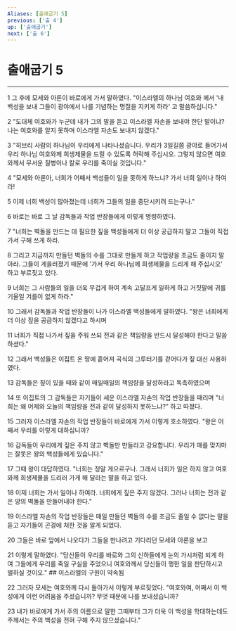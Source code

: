 ```yaml
---
Aliases: [출애굽기 5]
previous: ['출 4']
up: ['출애굽기']
next: ['출 6']
---
```

# 출애굽기 5

***


1 그 후에 모세와 아론이 바로에게 가서 말하였다. "이스라엘의 하나님 여호와 께서 '내 백성을 보내 그들이 광야에서 나를 기념하는 명절을 지키게 하라' 고 말씀하십니다." 

2 "도대체 여호와가 누군데 내가 그의 말을 듣고 이스라엘 자손을 보내야 한단 말이냐? 나는 여호와를 알지 못하며 이스라엘 자손도 보내지 않겠다." 

3 "히브리 사람의 하나님이 우리에게 나타나셨습니다. 우리가 3일길쯤 광야로 들어가서 우리 하나님 여호와께 희생제물을 드릴 수 있도록 허락해 주십시오. 그렇지 않으면 여호와께서 무서운 질병이나 칼로 우리를 죽이실 것입니다." 

4 "모세와 아론아, 너희가 어째서 백성들이 일을 못하게 하느냐? 가서 너희 일이나 하여라! 

5 이제 너희 백성이 많아졌는데 너희가 그들의 일을 중단시키려 드는구나." 

6 바로는 바로 그 날 감독들과 작업 반장들에게 이렇게 명령하였다. 

7 "너희는 벽돌을 만드는 데 필요한 짚을 백성들에게 더 이상 공급하지 말고 그들이 직접 가서 구해 쓰게 하라. 

8 그리고 지금까지 만들던 벽돌의 수를 그대로 만들게 하고 작업량을 조금도 줄이지 말아라. 그들이 게을러졌기 때문에 '가서 우리 하나님께 희생제물을 드리게 해 주십시오' 하고 부르짖고 있다. 

9 너희는 그 사람들의 일을 더욱 무겁게 하여 계속 고달프게 일하게 하고 거짓말에 귀를 기울일 겨를이 없게 하라." 

10 그래서 감독들과 작업 반장들이 나가 이스라엘 백성들에게 말하였다. "왕은 너희에게 더 이상 짚을 공급하지 않겠다고 하시며 

11 너희가 직접 나가서 짚을 주워 쓰되 전과 같은 책임량을 반드시 달성해야 한다고 말씀하셨다." 

12 그래서 백성들은 이집트 온 땅에 흩어져 곡식의 그루터기를 걷어다가 짚 대신 사용하였다. 

13 감독들은 짚이 있을 때와 같이 매일매일의 책임량을 달성하라고 독촉하였으며 

14 또 이집트의 그 감독들은 자기들이 세운 이스라엘 자손의 작업 반장들을 때리며 "너희는 왜 어제와 오늘의 책임량을 전과 같이 달성하지 못하느냐?" 하고 따졌다. 

15 그러자 이스라엘 자손의 작업 반장들이 바로에게 가서 이렇게 호소하였다. "왕은 어째서 우리를 이렇게 대하십니까? 

16 감독들이 우리에게 짚은 주지 않고 벽돌만 만들라고 강요합니다. 우리가 매를 맞지마는 잘못은 왕의 백성들에게 있습니다." 

17 그때 왕이 대답하였다. "너희는 정말 게으르구나. 그래서 너희가 일은 하지 않고 여호와께 희생제물을 드리러 가게 해 달라는 말을 하고 있다. 

18 이제 너희는 가서 일이나 하여라. 너희에게 짚은 주지 않겠다. 그러나 너희는 전과 같은 양의 벽돌을 만들어내야 한다." 

19 이스라엘 자손의 작업 반장들은 매일 만들던 벽돌의 수를 조금도 줄일 수 없다는 말을 듣고 자기들이 곤경에 처한 것을 알게 되었다. 

20 그들은 바로 앞에서 나오다가 그들을 만나려고 기다리던 모세와 아론을 보고 

21 이렇게 말하였다. "당신들이 우리를 바로와 그의 신하들에게 눈의 가시처럼 되게 하여 그들에게 우리를 죽일 구실을 주었으니 여호와께서 당신들이 행한 일을 판단하시고 벌하실 것이오." ## 이스라엘의 구원이 약속됨 

22 그러자 모세는 여호와께 다시 돌아가서 이렇게 부르짖었다. "여호와여, 어째서 이 백성에게 이런 어려움을 주셨습니까? 무엇 때문에 나를 보내셨습니까? 

23 내가 바로에게 가서 주의 이름으로 말한 그때부터 그가 더욱 이 백성을 학대하는데도 주께서는 주의 백성을 전혀 구해 주지 않으셨습니다."
